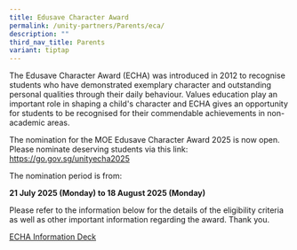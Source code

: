 ```yaml
---
title: Edusave Character Award
permalink: /unity-partners/Parents/eca/
description: ""
third_nav_title: Parents
variant: tiptap
---
```

<p>The Edusave Character Award (ECHA) was introduced in 2012 to recognise
students who have demonstrated exemplary character and outstanding personal
qualities through their daily behaviour. Values education play an important
role in shaping a child's character and ECHA gives an opportunity for students
to be recognised for their commendable achievements in non-academic areas.</p>
<p>The nomination for the MOE Edusave Character Award 2025 is now open. Please
nominate deserving students via this link: <a href="https://go.gov.sg/unityecha2025" rel="noopener nofollow" target="_blank">https://go.gov.sg/unityecha2025</a>
</p>
<p>The nomination period is from:</p>
<p><strong>21 July 2025 (Monday) to 18 August 2025 (Monday)</strong>
</p>
<p>Please refer to the information below for the details of the eligibility
criteria as well as other important information regarding the award. Thank
you.</p>
<p><a href="/files/ECHA_2025_website.pdf" rel="noopener nofollow" target="_blank">ECHA Information Deck</a>
</p>